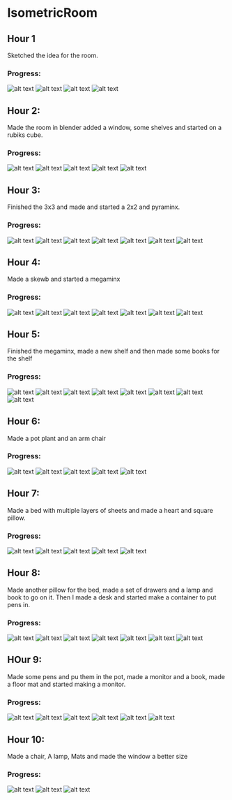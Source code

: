 # IsometricRoom

## Hour 1

Sketched the idea for the room.

### Progress:

![alt text](image.png)
![alt text](image-1.png)
![alt text](image-2.png)
![alt text](image-3.png)

## Hour 2:

Made the room in blender added a window, some shelves and started on a rubiks cube.

### Progress:

![alt text](image-4.png)
![alt text](image-5.png)
![alt text](image-6.png)
![alt text](image-7.png)
![alt text](image-8.png)

## Hour 3:

Finished the 3x3 and made and started a 2x2 and pyraminx.

### Progress:

![alt text](image-9.png)
![alt text](image-10.png)
![alt text](image-11.png)
![alt text](image-12.png)
![alt text](image-13.png)
![alt text](image-14.png)
![alt text](image-15.png)

## Hour 4:

Made a skewb and started a megaminx

### Progress:

![alt text](image-16.png)
![alt text](image-17.png)
![alt text](image-18.png)
![alt text](image-19.png)
![alt text](image-20.png)
![alt text](image-21.png)
![alt text](image-22.png)

## Hour 5:

Finished the megaminx, made a new shelf and then made some books for the shelf

### Progress:

![alt text](image-23.png)
![alt text](image-24.png)
![alt text](image-25.png)
![alt text](image-26.png)
![alt text](image-27.png)
![alt text](image-28.png)
![alt text](image-29.png)
![alt text](image-30.png)


## Hour 6:

Made a pot plant and an arm chair

### Progress:

![alt text](image-31.png)
![alt text](image-33.png)
![alt text](image-32.png)
![alt text](image-34.png)
![alt text](image-35.png)

## Hour 7:

Made a bed with multiple layers of sheets and made a heart and square pillow.

### Progress:

![alt text](image-36.png)
![alt text](image-37.png)
![alt text](image-38.png)
![alt text](image-39.png)
![alt text](image-40.png)

## Hour 8:

Made another pillow for the bed, made a set of drawers and a lamp and book to go on it. Then I made a desk and started make a container to put pens in.

### Progress:

![alt text](image-41.png)
![alt text](image-42.png)
![alt text](image-43.png)
![alt text](image-44.png)
![alt text](image-45.png)
![alt text](image-46.png)
![alt text](image-47.png)

## HOur 9:

Made some pens and pu them in the pot, made a monitor and a book, made a floor mat and started making a monitor.

### Progress:

![alt text](image-48.png)
![alt text](image-49.png)
![alt text](image-50.png)
![alt text](image-51.png)
![alt text](image-52.png)
![alt text](image-53.png)

## Hour 10:

Made a chair, A lamp, Mats and made the window a better size

### Progress:

![alt text](image-54.png)
![alt text](image-55.png)
![alt text](image-56.png)